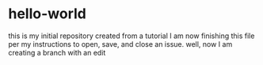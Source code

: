 # hello-world
this is my initial repository created from a tutorial
I am now finishing this file per my instructions to open, save, and close an issue.
well, now I am creating a branch with an edit
